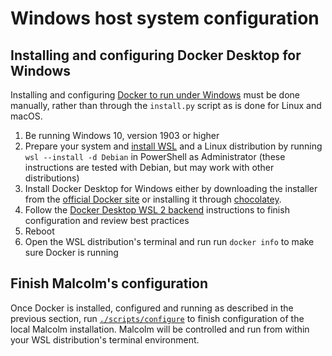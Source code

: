 # <a name="HostSystemConfigWindows"></a>Windows host system configuration

## <a name="HostSystemConfigWindowsDocker"></a>Installing and configuring Docker Desktop for Windows

Installing and configuring [Docker to run under Windows](https://docs.docker.com/desktop/windows/wsl/) must be done manually, rather than through the `install.py` script as is done for Linux and macOS.

1. Be running Windows 10, version 1903 or higher
1. Prepare your system and [install WSL](https://docs.microsoft.com/en-us/windows/wsl/install) and a Linux distribution by running `wsl --install -d Debian` in PowerShell as Administrator (these instructions are tested with Debian, but may work with other distributions)
1. Install Docker Desktop for Windows either by downloading the installer from the [official Docker site](https://docs.docker.com/desktop/install/windows-install/) or installing it through [chocolatey](https://chocolatey.org/packages/docker-desktop).
1. Follow the [Docker Desktop WSL 2 backend](https://docs.docker.com/desktop/windows/wsl/) instructions to finish configuration and review best practices
1. Reboot
1. Open the WSL distribution's terminal and run run `docker info` to make sure Docker is running

## <a name="HostSystemConfigWindowsMalcolm"></a>Finish Malcolm's configuration

Once Docker is installed, configured and running as described in the previous section, run [`./scripts/configure`](malcolm-config.md#ConfigAndTuning) to finish configuration of the local Malcolm installation. Malcolm will be controlled and run from within your WSL distribution's terminal environment.